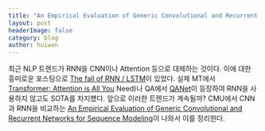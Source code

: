 ```yaml
---
title: "An Empirical Evaluation of Generic Convolutional and Recurrent Networks for Sequence Modeling"
layout: post
headerImage: false
category: blog
author: huiwon
---
```


최근 NLP 트렌드가 RNN을 CNN이나 Attention 등으로 대체하는 것이다. 이에 대한 흥미로운 포스팅으로 [The fall of RNN / LSTM][1]이 있었다. 실제 MT에서 [Transformer: Attention is All You][2] Need)나 QA에서 [QANet][3]이 등장하여 RNN을 사용하지 않고도 SOTA를 차지헀다. 앞으로 이러한 트렌드가 계속될까? CMU에서 CNN과 RNN을 비교하는 [An Empirical Evaluation of Generic Convolutional and Recurrent Networks for Sequence Modeling][4]이 나와서 이를 정리한다.




[1]:https://developers.google.com/machine-learning/rules-of-ml/
[2]:https://arxiv.org/abs/1706.03762
[3]:https://arxiv.org/abs/1804.09541
[4]:https://arxiv.org/abs/1803.01271

